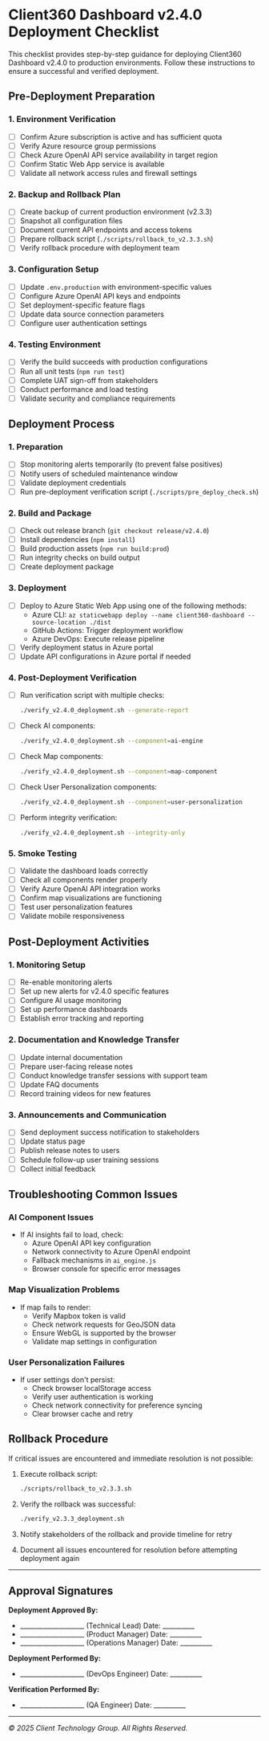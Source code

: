 # Client360 Dashboard v2.4.0 Deployment Checklist

This checklist provides step-by-step guidance for deploying Client360 Dashboard v2.4.0 to production environments. Follow these instructions to ensure a successful and verified deployment.

## Pre-Deployment Preparation

### 1. Environment Verification
- [ ] Confirm Azure subscription is active and has sufficient quota
- [ ] Verify Azure resource group permissions
- [ ] Check Azure OpenAI API service availability in target region
- [ ] Confirm Static Web App service is available
- [ ] Validate all network access rules and firewall settings

### 2. Backup and Rollback Plan
- [ ] Create backup of current production environment (v2.3.3)
- [ ] Snapshot all configuration files
- [ ] Document current API endpoints and access tokens
- [ ] Prepare rollback script (`./scripts/rollback_to_v2.3.3.sh`)
- [ ] Verify rollback procedure with deployment team

### 3. Configuration Setup
- [ ] Update `.env.production` with environment-specific values
- [ ] Configure Azure OpenAI API keys and endpoints
- [ ] Set deployment-specific feature flags
- [ ] Update data source connection parameters
- [ ] Configure user authentication settings

### 4. Testing Environment
- [ ] Verify the build succeeds with production configurations
- [ ] Run all unit tests (`npm run test`)
- [ ] Complete UAT sign-off from stakeholders
- [ ] Conduct performance and load testing
- [ ] Validate security and compliance requirements

## Deployment Process

### 1. Preparation
- [ ] Stop monitoring alerts temporarily (to prevent false positives)
- [ ] Notify users of scheduled maintenance window
- [ ] Validate deployment credentials
- [ ] Run pre-deployment verification script (`./scripts/pre_deploy_check.sh`)

### 2. Build and Package
- [ ] Check out release branch (`git checkout release/v2.4.0`)
- [ ] Install dependencies (`npm install`)
- [ ] Build production assets (`npm run build:prod`)
- [ ] Run integrity checks on build output
- [ ] Create deployment package

### 3. Deployment
- [ ] Deploy to Azure Static Web App using one of the following methods:
  - Azure CLI: `az staticwebapp deploy --name client360-dashboard --source-location ./dist`
  - GitHub Actions: Trigger deployment workflow
  - Azure DevOps: Execute release pipeline
- [ ] Verify deployment status in Azure portal
- [ ] Update API configurations in Azure portal if needed

### 4. Post-Deployment Verification
- [ ] Run verification script with multiple checks:
  ```bash
  ./verify_v2.4.0_deployment.sh --generate-report
  ```
- [ ] Check AI components:
  ```bash
  ./verify_v2.4.0_deployment.sh --component=ai-engine
  ```
- [ ] Check Map components:
  ```bash
  ./verify_v2.4.0_deployment.sh --component=map-component
  ```
- [ ] Check User Personalization components:
  ```bash
  ./verify_v2.4.0_deployment.sh --component=user-personalization
  ```
- [ ] Perform integrity verification:
  ```bash
  ./verify_v2.4.0_deployment.sh --integrity-only
  ```

### 5. Smoke Testing
- [ ] Validate the dashboard loads correctly
- [ ] Check all components render properly
- [ ] Verify Azure OpenAI API integration works
- [ ] Confirm map visualizations are functioning
- [ ] Test user personalization features
- [ ] Validate mobile responsiveness

## Post-Deployment Activities

### 1. Monitoring Setup
- [ ] Re-enable monitoring alerts
- [ ] Set up new alerts for v2.4.0 specific features
- [ ] Configure AI usage monitoring
- [ ] Set up performance dashboards
- [ ] Establish error tracking and reporting

### 2. Documentation and Knowledge Transfer
- [ ] Update internal documentation
- [ ] Prepare user-facing release notes
- [ ] Conduct knowledge transfer sessions with support team
- [ ] Update FAQ documents
- [ ] Record training videos for new features

### 3. Announcements and Communication
- [ ] Send deployment success notification to stakeholders
- [ ] Update status page
- [ ] Publish release notes to users
- [ ] Schedule follow-up user training sessions
- [ ] Collect initial feedback

## Troubleshooting Common Issues

### AI Component Issues
- If AI insights fail to load, check:
  - Azure OpenAI API key configuration
  - Network connectivity to Azure OpenAI endpoint
  - Fallback mechanisms in `ai_engine.js`
  - Browser console for specific error messages

### Map Visualization Problems
- If map fails to render:
  - Verify Mapbox token is valid
  - Check network requests for GeoJSON data
  - Ensure WebGL is supported by the browser
  - Validate map settings in configuration

### User Personalization Failures
- If user settings don't persist:
  - Check browser localStorage access
  - Verify user authentication is working
  - Check network connectivity for preference syncing
  - Clear browser cache and retry

## Rollback Procedure

If critical issues are encountered and immediate resolution is not possible:

1. Execute rollback script:
   ```bash
   ./scripts/rollback_to_v2.3.3.sh
   ```

2. Verify the rollback was successful:
   ```bash
   ./verify_v2.3.3_deployment.sh
   ```

3. Notify stakeholders of the rollback and provide timeline for retry

4. Document all issues encountered for resolution before attempting deployment again

---

## Approval Signatures

**Deployment Approved By:**

- ____________________ (Technical Lead) Date: __________
- ____________________ (Product Manager) Date: __________
- ____________________ (Operations Manager) Date: __________

**Deployment Performed By:**

- ____________________ (DevOps Engineer) Date: __________

**Verification Performed By:**

- ____________________ (QA Engineer) Date: __________

---
*© 2025 Client Technology Group. All Rights Reserved.*